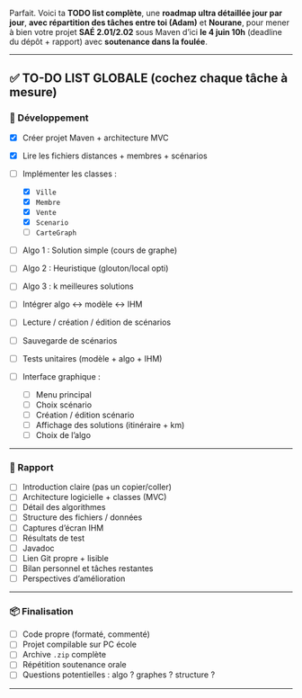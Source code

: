 Parfait. Voici ta **TODO list complète**, une **roadmap ultra détaillée jour par jour**, **avec répartition des tâches entre toi (Adam)** et **Nourane**, pour mener à bien votre projet **SAÉ 2.01/2.02** sous Maven d’ici **le 4 juin 10h** (deadline du dépôt + rapport) avec **soutenance dans la foulée**.

---

## ✅ TO-DO LIST GLOBALE (cochez chaque tâche à mesure)

### 🔧 Développement

* [x] Créer projet Maven + architecture MVC
* [x] Lire les fichiers distances + membres + scénarios
* [ ] Implémenter les classes :

  * [x] `Ville`
  * [x] `Membre`
  * [x] `Vente`
  * [x] `Scenario`
  * [ ] `CarteGraph`
* [ ] Algo 1 : Solution simple (cours de graphe)
* [ ] Algo 2 : Heuristique (glouton/local opti)
* [ ] Algo 3 : k meilleures solutions
* [ ] Intégrer algo ↔ modèle ↔ IHM
* [ ] Lecture / création / édition de scénarios
* [ ] Sauvegarde de scénarios
* [ ] Tests unitaires (modèle + algo + IHM)
* [ ] Interface graphique :

  * [ ] Menu principal
  * [ ] Choix scénario
  * [ ] Création / édition scénario
  * [ ] Affichage des solutions (itinéraire + km)
  * [ ] Choix de l’algo

---

### 📝 Rapport

* [ ] Introduction claire (pas un copier/coller)
* [ ] Architecture logicielle + classes (MVC)
* [ ] Détail des algorithmes
* [ ] Structure des fichiers / données
* [ ] Captures d’écran IHM
* [ ] Résultats de test
* [ ] Javadoc
* [ ] Lien Git propre + lisible
* [ ] Bilan personnel et tâches restantes
* [ ] Perspectives d’amélioration

---

### 📦 Finalisation

* [ ] Code propre (formaté, commenté)
* [ ] Projet compilable sur PC école
* [ ] Archive `.zip` complète
* [ ] Répétition soutenance orale
* [ ] Questions potentielles : algo ? graphes ? structure ?

---